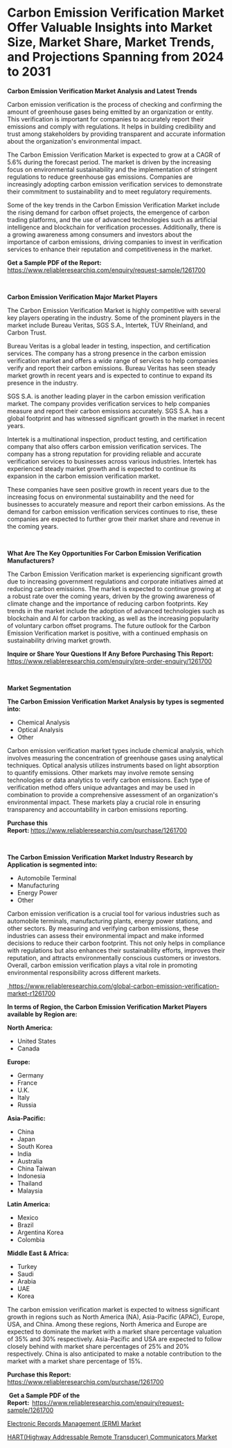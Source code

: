 <p><h1>Carbon Emission Verification Market Offer Valuable Insights into Market Size, Market Share, Market Trends, and Projections Spanning from 2024 to 2031</h1></p><p><strong>Carbon Emission Verification Market Analysis and Latest Trends</strong></p>
<p><p>Carbon emission verification is the process of checking and confirming the amount of greenhouse gases being emitted by an organization or entity. This verification is important for companies to accurately report their emissions and comply with regulations. It helps in building credibility and trust among stakeholders by providing transparent and accurate information about the organization's environmental impact.</p><p>The Carbon Emission Verification Market is expected to grow at a CAGR of 5.6% during the forecast period. The market is driven by the increasing focus on environmental sustainability and the implementation of stringent regulations to reduce greenhouse gas emissions. Companies are increasingly adopting carbon emission verification services to demonstrate their commitment to sustainability and to meet regulatory requirements.</p><p>Some of the key trends in the Carbon Emission Verification Market include the rising demand for carbon offset projects, the emergence of carbon trading platforms, and the use of advanced technologies such as artificial intelligence and blockchain for verification processes. Additionally, there is a growing awareness among consumers and investors about the importance of carbon emissions, driving companies to invest in verification services to enhance their reputation and competitiveness in the market.</p></p>
<p><strong>Get a Sample PDF of the Report:&nbsp;</strong> <a href="https://www.reliableresearchiq.com/enquiry/request-sample/1261700">https://www.reliableresearchiq.com/enquiry/request-sample/1261700</a></p>
<p>&nbsp;</p>
<p><strong>Carbon Emission Verification Major Market Players</strong></p>
<p><p>The Carbon Emission Verification Market is highly competitive with several key players operating in the industry. Some of the prominent players in the market include Bureau Veritas, SGS S.A., Intertek, TÜV Rheinland, and Carbon Trust. </p><p>Bureau Veritas is a global leader in testing, inspection, and certification services. The company has a strong presence in the carbon emission verification market and offers a wide range of services to help companies verify and report their carbon emissions. Bureau Veritas has seen steady market growth in recent years and is expected to continue to expand its presence in the industry.</p><p>SGS S.A. is another leading player in the carbon emission verification market. The company provides verification services to help companies measure and report their carbon emissions accurately. SGS S.A. has a global footprint and has witnessed significant growth in the market in recent years.</p><p>Intertek is a multinational inspection, product testing, and certification company that also offers carbon emission verification services. The company has a strong reputation for providing reliable and accurate verification services to businesses across various industries. Intertek has experienced steady market growth and is expected to continue its expansion in the carbon emission verification market.</p><p>These companies have seen positive growth in recent years due to the increasing focus on environmental sustainability and the need for businesses to accurately measure and report their carbon emissions. As the demand for carbon emission verification services continues to rise, these companies are expected to further grow their market share and revenue in the coming years.</p></p>
<p>&nbsp;</p>
<p><strong>What Are The Key Opportunities For Carbon Emission Verification Manufacturers?</strong></p>
<p><p>The Carbon Emission Verification market is experiencing significant growth due to increasing government regulations and corporate initiatives aimed at reducing carbon emissions. The market is expected to continue growing at a robust rate over the coming years, driven by the growing awareness of climate change and the importance of reducing carbon footprints. Key trends in the market include the adoption of advanced technologies such as blockchain and AI for carbon tracking, as well as the increasing popularity of voluntary carbon offset programs. The future outlook for the Carbon Emission Verification market is positive, with a continued emphasis on sustainability driving market growth.</p></p>
<p><strong>Inquire or Share Your Questions If Any Before Purchasing This Report:</strong> <a href="https://www.reliableresearchiq.com/enquiry/pre-order-enquiry/1261700">https://www.reliableresearchiq.com/enquiry/pre-order-enquiry/1261700</a></p>
<p>&nbsp;</p>
<p><strong>Market Segmentation</strong></p>
<p><strong>The Carbon Emission Verification Market Analysis by types is segmented into:</strong></p>
<p><ul><li>Chemical Analysis</li><li>Optical Analysis</li><li>Other</li></ul></p>
<p><p>Carbon emission verification market types include chemical analysis, which involves measuring the concentration of greenhouse gases using analytical techniques. Optical analysis utilizes instruments based on light absorption to quantify emissions. Other markets may involve remote sensing technologies or data analytics to verify carbon emissions. Each type of verification method offers unique advantages and may be used in combination to provide a comprehensive assessment of an organization's environmental impact. These markets play a crucial role in ensuring transparency and accountability in carbon emissions reporting.</p></p>
<p><strong>Purchase this Report:&nbsp;</strong><a href="https://www.reliableresearchiq.com/purchase/1261700">https://www.reliableresearchiq.com/purchase/1261700</a></p>
<p>&nbsp;</p>
<p><strong>The Carbon Emission Verification Market Industry Research by Application is segmented into:</strong></p>
<p><ul><li>Automobile Terminal</li><li>Manufacturing</li><li>Energy Power</li><li>Other</li></ul></p>
<p><p>Carbon emission verification is a crucial tool for various industries such as automobile terminals, manufacturing plants, energy power stations, and other sectors. By measuring and verifying carbon emissions, these industries can assess their environmental impact and make informed decisions to reduce their carbon footprint. This not only helps in compliance with regulations but also enhances their sustainability efforts, improves their reputation, and attracts environmentally conscious customers or investors. Overall, carbon emission verification plays a vital role in promoting environmental responsibility across different markets.</p></p>
<p><a href="https://www.reliableresearchiq.com/global-carbon-emission-verification-market-r1261700">&nbsp;https://www.reliableresearchiq.com/global-carbon-emission-verification-market-r1261700</a></p>
<p><strong>In terms of Region, the Carbon Emission Verification Market Players available by Region are:</strong></p>
<p>
    <p> <strong> North America: </strong>
        <ul>
            <li>United States</li>
            <li>Canada</li>
        </ul>
        </p> 
    <p> <strong> Europe: </strong>
        <ul>
            <li>Germany</li>
            <li>France</li>
            <li>U.K.</li>
            <li>Italy</li>
            <li>Russia</li>
        </ul>
        </p> 
    <p> <strong> Asia-Pacific: </strong>
        <ul>
            <li>China</li>
            <li>Japan</li>
            <li>South Korea</li>
            <li>India</li>
            <li>Australia</li>
            <li>China Taiwan</li>
            <li>Indonesia</li>
            <li>Thailand</li>
            <li>Malaysia</li>
        </ul>
        </p> 
    <p> <strong> Latin America: </strong>
        <ul>
            <li>Mexico</li>
            <li>Brazil</li>
            <li>Argentina Korea</li>
            <li>Colombia</li>
        </ul>
        </p> 
    <p> <strong> Middle East & Africa: </strong>
        <ul>
            <li>Turkey</li>
            <li>Saudi</li>
            <li>Arabia</li>
            <li>UAE</li>
            <li>Korea</li>
        </ul>
    </p>
    </p>
<p><p>The carbon emission verification market is expected to witness significant growth in regions such as North America (NA), Asia-Pacific (APAC), Europe, USA, and China. Among these regions, North America and Europe are expected to dominate the market with a market share percentage valuation of 35% and 30% respectively. Asia-Pacific and USA are expected to follow closely behind with market share percentages of 25% and 20% respectively. China is also anticipated to make a notable contribution to the market with a market share percentage of 15%.</p></p>
<p><strong>Purchase this Report: </strong><a href="https://www.reliableresearchiq.com/purchase/1261700">https://www.reliableresearchiq.com/purchase/1261700</a></p>
<p>&nbsp;<strong>Get a Sample PDF of the Report:&nbsp;&nbsp;</strong><a href="https://www.reliableresearchiq.com/enquiry/request-sample/1261700">https://www.reliableresearchiq.com/enquiry/request-sample/1261700</a></p>
<p><strong></strong></p>
<p><p><a href="https://github.com/nathandecarvalho/Market-Research-Report-List-4/blob/main/electronic-records-management-erm-market.md">Electronic Records Management (ERM) Market</a></p><p><a href="https://view.publitas.com/reportprime-1/hart-highway-addressable-remote-transducer-communicators-market-size-share-analysis-growth-trends-forecast-2024-2031/">HART(Highway Addressable Remote Transducer) Communicators Market</a></p></p>